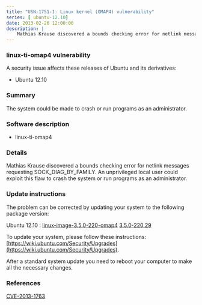 ```yaml
---
title: "USN-1751-1: Linux kernel (OMAP4) vulnerability"
series: [ ubuntu-12.10]
date: 2013-02-26 12:00:00
description: |
    Mathias Krause discovered a bounds checking error for netlink messages requesting SOCK_DIAG_BY_FAMILY. An unprivileged local user could exploit this flaw to crash the system or run programs as an administrator. 
--- 
```

 
### linux-ti-omap4 vulnerability

A security issue affects these releases of Ubuntu and its derivatives:

* Ubuntu 12.10

### Summary

The system could be made to crash or run programs as an administrator. 

### Software description

* linux-ti-omap4 

### Details

Mathias Krause discovered a bounds checking error for netlink messages requesting SOCK_DIAG_BY_FAMILY. An unprivileged local user could exploit this flaw to crash the system or run programs as an administrator. 

### Update instructions

The problem can be corrected by updating your system to the following package version:

Ubuntu 12.10
 : [linux-image-3.5.0-220-omap4](https://launchpad.net/ubuntu/+source/linux-ti-omap4) <span> [3.5.0-220.29](https://launchpad.net/ubuntu/+source/linux-ti-omap4/3.5.0-220.29) </span> 

To update your system, please follow these instructions: [https://wiki.ubuntu.com/Security/Upgrades](https://wiki.ubuntu.com/Security/Upgrades).

After a standard system update you need to reboot your computer to make all the necessary changes. 

### References

 [CVE-2013-1763](http://people.ubuntu.com/~ubuntu-security/cve/CVE-2013-1763)
 

